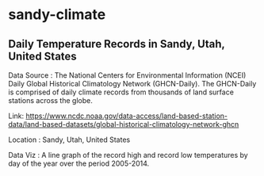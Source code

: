 # sandy-climate
<h2>Daily Temperature Records in Sandy, Utah, United States</h2>

Data Source :  The National Centers for Environmental Information (NCEI) Daily Global Historical Climatology Network (GHCN-Daily). The GHCN-Daily is comprised of daily climate records from thousands of land surface stations across the globe. 

Link: https://www.ncdc.noaa.gov/data-access/land-based-station-data/land-based-datasets/global-historical-climatology-network-ghcn

Location : Sandy, Utah, United States

Data Viz : A line graph of the record high and record low temperatures by day of the year over the period 2005-2014. 

